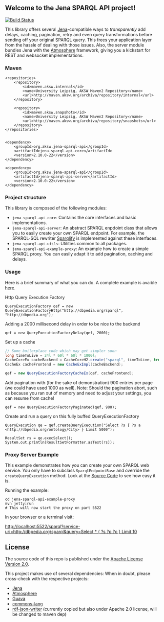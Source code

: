 ## Welcome to the Jena SPARQL API project!

[![Build Status](http://ci.aksw.org/jenkins/job/jena-sparql-api/badge/icon)](http://ci.aksw.org/jenkins/job/jena-sparql-api/)

This library offers several [Jena](http://jena.apache.org/)-compatible ways to *transparently* add delays, caching, pagination, retry and even query transformations before sending off your original SPARQL query. This frees your application layer from the hassle of dealing with those issues. Also, the server module bundles Jena with the [Atmosphere](https://github.com/Atmosphere/atmosphere) framework, giving you a kickstart for REST and websocket implementations. 

### Maven

    <repositories>
        <repository>
            <id>maven.aksw.internal</id>
            <name>University Leipzig, AKSW Maven2 Repository</name>
            <url>http://maven.aksw.org/archiva/repository/internal</url>
        </repository>

        <repository>
            <id>maven.aksw.snapshots</id>
            <name>University Leipzig, AKSW Maven2 Repository</name>
            <url>http://maven.aksw.org/archiva/repository/snapshots</url>
        </repository>
    </repositories>


    <dependency>
        <groupId>org.aksw.jena-sparql-api</groupId>
        <artifactId>jena-sparql-api-core</artifactId>
        <version>2.10.0-22</version>
    </dependency>

    <dependency>
        <groupId>org.aksw.jena-sparql-api</groupId>
        <artifactId>jena-sparql-api-server</artifactId>
        <version>2.10.0-22</version>
    </dependency>

### Project structure

This library is composed of the following modules:
* `jena-sparql-api-core`: Contains the core interfaces and basic implementations.
* `jena-sparql-api-server`: An abstract SPARQL enpdoint class that allows you to easily create your own SPARQL endpoint. For example, the SPARQL-SQL rewriter [Sparqlify](http://github.com/AKSW/Sparqlify) is implemented against these interfaces.
* `jena-sparql-api-utils`: Utilities common to all packages.
* `jena-sparql-api-example-proxy`: An example how to create a simple SPARQL proxy. You can easily adapt it to add pagination, caching and delays.

### Usage

Here is a brief summary of what you can do. A complete example is avaible [here](https://github.com/AKSW/jena-sparql-api/blob/master/jena-sparql-api-core/src/main/java/org/aksw/jena_sparql_api/example/Example.java).

Http Query Execution Factory

    QueryExecutionFactory qef = new QueryExecutionFactoryHttp("http://dbpedia.org/sparql", "http://dbpedia.org");

Adding a 2000 millisecond delay in order to be nice to the backend

    qef = new QueryExecutionFactoryDelay(qef, 2000);

Set up a cache

```Java
// Some boilerplace code which may get simpler soon
long timeToLive = 24l * 60l * 60l * 1000l; 
CacheCoreEx cacheBackend = CacheCoreH2.create("sparql", timeToLive, true);
CacheEx cacheFrontend = new CacheExImpl(cacheBackend);

qef = new QueryExecutionFactoryCacheEx(qef, cacheFrontend);
```
Add pagination with (for the sake of demonstration) 900 entries per page (we could have used 1000 as well).
Note: Should the pagination abort, such as because you ran out of memory and need to adjust your settings, you can resume from cache!

    qef = new QueryExecutionFactoryPaginated(qef, 900);

Create and run a query on this fully buffed QueryExecutionFactory
		
    QueryExecution qe = qef.createQueryExecution("Select ?s { ?s a <http://dbpedia.org/ontology/City> } Limit 5000");
		
    ResultSet rs = qe.execSelect();
    System.out.println(ResultSetFormatter.asText(rs));


### Proxy Server Example
This example demonstrates how you can create your own SPARQL web service.
You only have to subclass `SparqlEndpointBase` and override the `createQueryExecution` method.
Look at the [Source Code](https://github.com/AKSW/jena-sparql-api/blob/master/jena-sparql-api-example-proxy/src/main/java/org/aksw/jena_sparql_api/example/proxy/SparqlEndpointProxy.java) to see how easy it is.

Running the example:

    cd jena-sparql-api-example-proxy
    mvn jetty:run
    # This will now start the proxy on part 5522

In your browser or a terminal visit:

[http://localhost:5522/sparql?service-uri=http://dbpedia.org/sparql&query=Select * { ?s ?p ?o } Limit 10](http://localhost:5522/sparql?service-uri=http%3A%2F%2Fdbpedia.org%2Fsparql&query=Select%20%2A%20%7B%20%3Fs%20%3Fp%20%3Fo%20%7D%20Limit%2010)


## License
The source code of this repo is published under the [Apache License Version 2.0](https://github.com/AKSW/jena-sparql-api/blob/master/LICENSE).

This project makes use of several dependencies: When in doubt, please cross-check with the respective projects:
* [Jena](https://jena.apache.org/)
* [Atmosphere](https://github.com/Atmosphere/atmosphere)
* [Guava](http://code.google.com/p/guava-libraries/)
* [commons-lang](http://commons.apache.org/proper/commons-lang/)
* [rdf-json-writer](https://github.com/kasabi/rdf-json-writer) (currently copied but also under Apache 2.0 license, will be changed to maven dep)



